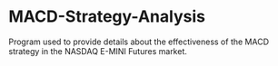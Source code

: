 # MACD-Strategy-Analysis
Program used to provide details about the effectiveness of the MACD strategy in the NASDAQ E-MINI Futures market.
